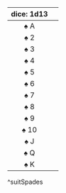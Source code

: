| dice: 1d13 |     |
|:----------:|:--- |
|    ♠ A     |     |
|    ♠ 2     |     |
|    ♠ 3     |     |
|    ♠ 4     |     |
|    ♠ 5     |     |
|    ♠ 6     |     |
|    ♠ 7     |     |
|    ♠ 8     |     |
|    ♠ 9     |     |
|    ♠ 10    |     |
|    ♠ J     |     |
|    ♠ Q     |     |
|    ♠ K     |     |
^suitSpades
